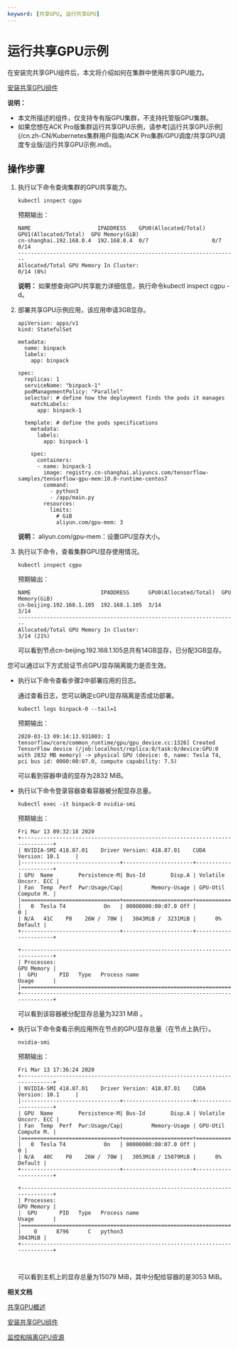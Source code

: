 ```yaml
---
keyword: [共享GPU, 运行共享GPU]
---
```


# 运行共享GPU示例

在安装完共享GPU组件后，本文将介绍如何在集群中使用共享GPU能力。

[安装共享GPU组件](/cn.zh-CN/Kubernetes集群用户指南/GPU/NPU/GPU资源调度/共享GPU调度/安装共享GPU组件.md)

**说明：**

-   本文所描述的组件，仅支持专有版GPU集群，不支持托管版GPU集群。
-   如果您想在ACK Pro版集群运行共享GPU示例，请参考[运行共享GPU示例](/cn.zh-CN/Kubernetes集群用户指南/ACK Pro集群/GPU调度/共享GPU调度专业版/运行共享GPU示例.md)。

## 操作步骤

1.  执行以下命令查询集群的GPU共享能力。

    ```
    kubectl inspect cgpu
    ```

    预期输出：

    ```
    NAME                     IPADDRESS    GPU0(Allocated/Total)  GPU1(Allocated/Total)  GPU Memory(GiB)
    cn-shanghai.192.168.0.4  192.168.0.4  0/7                    0/7                    0/14
    ---------------------------------------------------------------------
    Allocated/Total GPU Memory In Cluster:
    0/14 (0%)
    ```

    **说明：** 如果想查询GPU共享能力详细信息，执行命令kubectl inspect cgpu -d。

2.  部署共享GPU示例应用，该应用申请3GB显存。

    ```
    apiVersion: apps/v1
    kind: StatefulSet
    
    metadata:
      name: binpack
      labels:
        app: binpack
    
    spec:
      replicas: 1
      serviceName: "binpack-1"
      podManagementPolicy: "Parallel"
      selector: # define how the deployment finds the pods it manages
        matchLabels:
          app: binpack-1
    
      template: # define the pods specifications
        metadata:
          labels:
            app: binpack-1
    
        spec:
          containers:
          - name: binpack-1
            image: registry.cn-shanghai.aliyuncs.com/tensorflow-samples/tensorflow-gpu-mem:10.0-runtime-centos7
            command:
              - python3
              - /app/main.py
            resources:
              limits:
                # GiB
                aliyun.com/gpu-mem: 3
    ```

    **说明：** aliyun.com/gpu-mem：设置GPU显存大小。

3.  执行以下命令，查看集群GPU显存使用情况。

    ```
    kubectl inspect cgpu
    ```

    预期输出：

    ```
    NAME                      IPADDRESS      GPU0(Allocated/Total)  GPU Memory(GiB)
    cn-beijing.192.168.1.105  192.168.1.105  3/14                   3/14
    ---------------------------------------------------------------------
    Allocated/Total GPU Memory In Cluster:
    3/14 (21%)
    ```

    可以看到节点cn-beijing.192.168.1.105总共有14GB显存，已分配3GB显存。


您可以通过以下方式验证节点GPU显存隔离能力是否生效。

-   执行以下命令查看步骤2中部署应用的日志。

    通过查看日志，您可以确定cGPU显存隔离是否成功部署。

    ```
    kubectl logs binpack-0 --tail=1
    ```

    预期输出：

    ```
    2020-03-13 09:14:13.931003: I tensorflow/core/common_runtime/gpu/gpu_device.cc:1326] Created TensorFlow device (/job:localhost/replica:0/task:0/device:GPU:0 with 2832 MB memory) -> physical GPU (device: 0, name: Tesla T4, pci bus id: 0000:00:07.0, compute capability: 7.5)
    ```

    可以看到容器申请的显存为2832 MiB。

-   执行以下命令登录容器查看容器被分配显存总量。

    ```
    kubectl exec -it binpack-0 nvidia-smi
    ```

    预期输出：

    ```
    Fri Mar 13 09:32:18 2020
    +-----------------------------------------------------------------------------+
    | NVIDIA-SMI 418.87.01    Driver Version: 418.87.01    CUDA Version: 10.1     |
    |-------------------------------+----------------------+----------------------+
    | GPU  Name        Persistence-M| Bus-Id        Disp.A | Volatile Uncorr. ECC |
    | Fan  Temp  Perf  Pwr:Usage/Cap|         Memory-Usage | GPU-Util  Compute M. |
    |===============================+======================+======================|
    |   0  Tesla T4            On   | 00000000:00:07.0 Off |                    0 |
    | N/A   41C    P0    26W /  70W |   3043MiB /  3231MiB |      0%      Default |
    +-------------------------------+----------------------+----------------------+
    
    +-----------------------------------------------------------------------------+
    | Processes:                                                       GPU Memory |
    |  GPU       PID   Type   Process name                             Usage      |
    |=============================================================================|
    +-----------------------------------------------------------------------------+
    ```

    可以看到该容器被分配显存总量为3231 MiB 。

-   执行以下命令查看示例应用所在节点的GPU显存总量（在节点上执行）。

    ```
    nvidia-smi
    ```

    预期输出：

    ```
    Fri Mar 13 17:36:24 2020
    +-----------------------------------------------------------------------------+
    | NVIDIA-SMI 418.87.01    Driver Version: 418.87.01    CUDA Version: 10.1     |
    |-------------------------------+----------------------+----------------------+
    | GPU  Name        Persistence-M| Bus-Id        Disp.A | Volatile Uncorr. ECC |
    | Fan  Temp  Perf  Pwr:Usage/Cap|         Memory-Usage | GPU-Util  Compute M. |
    |===============================+======================+======================|
    |   0  Tesla T4            On   | 00000000:00:07.0 Off |                    0 |
    | N/A   40C    P0    26W /  70W |   3053MiB / 15079MiB |      0%      Default |
    +-------------------------------+----------------------+----------------------+
    
    +-----------------------------------------------------------------------------+
    | Processes:                                                       GPU Memory |
    |  GPU       PID   Type   Process name                             Usage      |
    |=============================================================================|
    |    0      8796      C   python3                                     3043MiB |
    +-----------------------------------------------------------------------------+
    
                            
    ```

    可以看到主机上的显存总量为15079 MiB，其中分配给容器的是3053 MiB。


**相关文档**  


[共享GPU概述](/cn.zh-CN/Kubernetes集群用户指南/GPU/NPU/GPU资源调度/共享GPU调度/共享GPU概述.md)

[安装共享GPU组件](/cn.zh-CN/Kubernetes集群用户指南/GPU/NPU/GPU资源调度/共享GPU调度/安装共享GPU组件.md)

[监控和隔离GPU资源](/cn.zh-CN/Kubernetes集群用户指南/GPU/NPU/GPU资源调度/共享GPU调度/监控和隔离GPU资源.md)

